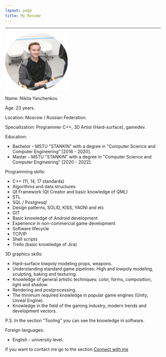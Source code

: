 ```yaml
---
layout: page
title: My Resume
---
```


---

<img  src="public/img/face.png" alt="Фото автора блога" style="width: 40%; height: auto; margin: 0 auto;"/>

Name: Nikita Yanchenkov.

Age: 23 years.

Location: Moscow / Russian Federation.

Specialization: Programmer С++, 3D Artist (Hard-surface), gamedev.

Education: 

- Bachelor - MSTU "STANKIN" with a degree in "Computer Science and Computer Engineering" [2016 - 2020].
- Master - MSTU "STANKIN" with a degree in "Computer Science and Computer Engineering" [2020 - 2022].

Programming skills:

- C++ (11, 14, 17 standards)
- Algorithms and data structures
- Qt Framework (Qt Creator and basic knowledge of QML)
- STL
- SQL / Postgresql
- Design patterns, SOLID, KISS, YAGNI and etc
- GIT
- Basic knowledge of Android development
- Experience in non-commercial game development
- Software lifecycle
- TCP/IP
- Shell scripts
- Trello (basic knowledge of Jira)

3D graphics skills:

- Hard-surface lowpoly modeling props, weapons.
- Understanding standard game pipelines: High and lowpoly modeling, sculpting, baking and texturing. 
- Knowledge of general artistic techniques: color, forms, composition, light and shadow.
- Rendering and postprocessing.
- The minimum required knowledge in popular game engines (Unity, Unreal Engine).
- Knowledge in the field of the gaming industry, modern trends and development vectors.

P.S. In the section "Tooling" you can see the knowledge in software.

Foreign languages:

- English - university level.

If you want to contact me go to the section <a href="https://nikiyani.github.io/connect_with_me" target="_blank"> Connect with me </a> 





